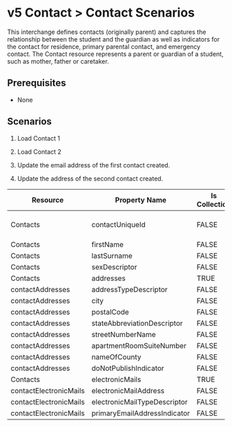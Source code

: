 # v5 Contact > Contact Scenarios

This interchange defines contacts (originally parent) and captures the
relationship between the student and the guardian as well as indicators for the
contact for residence, primary parental contact, and emergency contact. The
Contact resource represents a parent or guardian of a student, such as mother,
father or caretaker.

## Prerequisites

- None

## Scenarios

1. Load Contact 1

2. Load Contact 2

3. Update the email address of the first contact created.

4. Update the address of the second contact created.

| Resource               | Property Name                | Is Collection | Data Type                    | Required / Optional | Scenario 1 <br/>POST                               | Scenario 2 <br/>POST                               | Scenario 3 <br/>PUT                                | Scenario 4 <br/>PUT                                |
| ---------------------- | ---------------------------- | ------------- | ---------------------------- | ------------------- | -------------------------------------------------- | -------------------------------------------------- | -------------------------------------------------- | -------------------------------------------------- |
| Contacts               | contactUniqueId              | FALSE         | string                       | REQUIRED            | \["333333"  if possible<br/><br/>\| system value\] | \["444444"  if possible<br/><br/>\| system value\] | \["333333"  if possible<br/><br/>\| system value\] | \["444444"  if possible<br/><br/>\| system value\] |
| Contacts               | firstName                    | FALSE         | string                       | REQUIRED            | Michael                                            | Alexis                                             | Michael                                            | Alexis                                             |
| Contacts               | lastSurname                  | FALSE         | string                       | REQUIRED            | Jones                                              | Johnson                                            | Jones                                              | Johnson                                            |
| Contacts               | sexDescriptor                | FALSE         | string                       | CONDITIONAL         | Male                                               | Female                                             | Male                                               | Female                                             |
| Contacts               | addresses                    | TRUE          | contactAddress\[\]           | REQUIRED            |                                                    |                                                    |                                                    |                                                    |
| contactAddresses       | addressTypeDescriptor        | FALSE         | addressTypeDescriptor        | REQUIRED            | Home                                               | Home                                               | Home                                               | Home                                               |
| contactAddresses       | city                         | FALSE         | string                       | REQUIRED            | Grand Bend                                         | Grand Bend                                         | Grand Bend                                         | Grand Bend                                         |
| contactAddresses       | postalCode                   | FALSE         | string                       | REQUIRED            | 78834                                              | 78834                                              | 78834                                              | 78834                                              |
| contactAddresses       | stateAbbreviationDescriptor  | FALSE         | stateAbbreviationDescriptor  | REQUIRED            | TX                                                 | TX                                                 | TX                                                 | TX                                                 |
| contactAddresses       | streetNumberName             | FALSE         | string                       | REQUIRED            | 654 Mission Hills                                  | 456 Cedar Street                                   | 654 Mission Hills                                  | 456 Cedar Bend                                     |
| contactAddresses       | apartmentRoomSuiteNumber     | FALSE         | string                       | REQUIRED            | 100                                                |                                                    | 100                                                |                                                    |
| contactAddresses       | nameOfCounty                 | FALSE         | string                       | CONDITIONAL         | WILLISTON                                          | WILLISTON                                          | WILLISTON                                          | WILLISTON                                          |
| contactAddresses       | doNotPublishIndicator        | FALSE         | boolean                      | REQUIRED            | TRUE                                               |                                                    | TRUE                                               |                                                    |
| Contacts               | electronicMails              | TRUE          | contactElectronicMail\[\]    | REQUIRED            |                                                    |                                                    |                                                    |                                                    |
| contactElectronicMails | electronicMailAddress        | FALSE         | string                       | REQUIRED            | michaeljones@example.com                           | alexisjohnson@example.com                          | mJones@example.com                                 | alexisjohnson@example.com                          |
| contactElectronicMails | electronicMailTypeDescriptor | FALSE         | electronicMailTypeDescriptor | CONDITIONAL         | Home/Personal                                      | Home/Personal                                      | Home/Personal                                      | Home/Personal                                      |
| contactElectronicMails | primaryEmailAddressIndicator | FALSE         | boolean                      | REQUIRED            | TRUE                                               |                                                    | TRUE                                               |                                                    |
